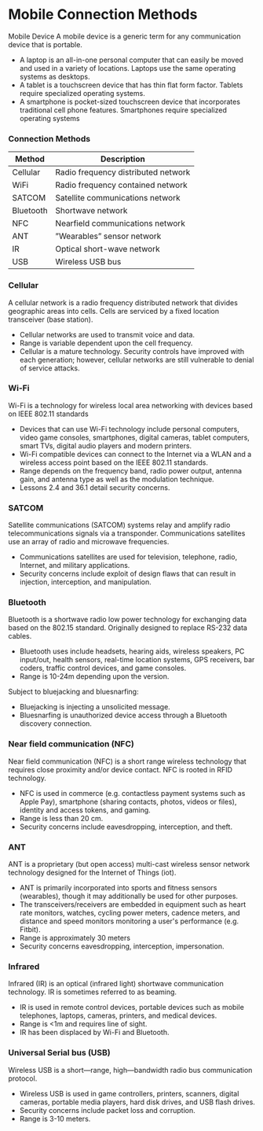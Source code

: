# Mobile Connection Methods

Mobile Device
A mobile device is a generic term for any communication device
that is portable.
* A laptop is an all-in-one personal computer that can easily be
moved and used in a variety of locations. Laptops use the same
operating systems as desktops.
* A tablet is a touchscreen device that has thin flat form factor.
Tablets require specialized operating systems.
* A smartphone is pocket-sized touchscreen device that
incorporates traditional cell phone features. Smartphones
require specialized operating systems

### Connection Methods
| Method | Description |
|--------|-------------|
| Cellular | Radio frequency distributed network |
| WiFi | Radio frequency contained network |
| SATCOM | Satellite communications network |
| Bluetooth | Shortwave network |
| NFC | Nearfield communications network |
| ANT | ”Wearables” sensor network |
| IR | Optical short-wave network |
| USB | Wireless USB bus |

### Cellular
A cellular network is a radio frequency distributed network that
divides geographic areas into cells. Cells are serviced by a fixed
location transceiver (base station).
* Cellular networks are used to transmit voice and data.
* Range is variable dependent upon the cell frequency.
* Cellular is a mature technology. Security controls have improved
with each generation; however, cellular networks are still
vulnerable to denial of service attacks.

### Wi-Fi
Wi-Fi is a technology for wireless local area networking with devices
based on IEEE 802.11 standards
* Devices that can use Wi-Fi technology include personal computers,
video game consoles, smartphones, digital cameras, tablet
computers, smart TVs, digital audio players and modern printers.
* Wi-Fi compatible devices can connect to the Internet via a WLAN and
a wireless access point based on the IEEE 802.11 standards.
* Range depends on the frequency band, radio power output, antenna
gain, and antenna type as well as the modulation technique.
* Lessons 2.4 and 36.1 detail security concerns.

### SATCOM
Satellite communications (SATCOM) systems relay and amplify
radio telecommunications signals via a transponder.
Communications satellites use an array of radio and microwave
frequencies.
* Communications satellites are used for television, telephone,
radio, Internet, and military applications.
* Security concerns include exploit of design flaws that can result
in injection, interception, and manipulation.

### Bluetooth
Bluetooth is a shortwave radio low power technology for
exchanging data based on the 802.15 standard. Originally
designed to replace RS-232 data cables.
* Bluetooth uses include headsets, hearing aids, wireless
speakers, PC input/out, health sensors, real-time location
systems, GPS receivers, bar coders, traffic control devices, and
game consoles.
* Range is 10-24m depending upon the version.

Subject to bluejacking and bluesnarfing:
* Bluejacking is injecting a unsolicited message.
* Bluesnarfing is unauthorized device access through a
Bluetooth discovery connection.

### Near field communication (NFC)

Near field communication (NFC) is a short range wireless
technology that requires close proximity and/or device contact.
NFC is rooted in RFID technology.
* NFC is used in commerce (e.g. contactless payment systems
such as Apple Pay), smartphone (sharing contacts, photos,
videos or files), identity and access tokens, and gaming.
* Range is less than 20 cm.
* Security concerns include eavesdropping, interception, and
theft.

### ANT
ANT is a proprietary (but open access) multi-cast wireless sensor
network technology designed for the Internet of Things (iot).
* ANT is primarily incorporated into sports and fitness sensors
(wearables), though it may additionally be used for other
purposes.
* The transceivers/receivers are embedded in equipment such as
heart rate monitors, watches, cycling power meters, cadence
meters, and distance and speed monitors monitoring a user's
performance (e.g. Fitbit).
* Range is approximately 30 meters
* Security concerns eavesdropping, interception, impersonation.

### Infrared
Infrared (IR) is an optical (infrared light) shortwave
communication technology. IR is sometimes referred to as
beaming.
* IR is used in remote control devices, portable devices such as
mobile telephones, laptops, cameras, printers, and medical
devices.
* Range is <1m and requires line of sight.
* IR has been displaced by Wi-Fi and Bluetooth.

### Universal Serial bus (USB)
Wireless USB is a short—range, high—bandwidth radio bus
communication protocol.
* Wireless USB is used in game controllers, printers, scanners,
digital cameras, portable media players, hard disk drives, and
USB flash drives.
* Security concerns include packet loss and corruption.
* Range is 3-10 meters.
